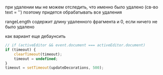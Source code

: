 при удалении мы не можем отследить, что именно было удалено (св-во text = '')
поэтому придется обрабатывать все удаления

rangeLength содержит длину удаленного фрагмента и 0, если ничего не было удалено

как вариант еще дебаунсить

```js
// if (activeEditor && event.document === activeEditor.document)
if (timeout) {
	clearTimeout(timeout);
	timeout = undefined;
}
timeout = setTimeout(updateDecorations, 500);
```
